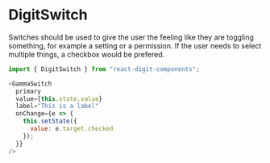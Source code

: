 # DigitSwitch

Switches should be used to give the user the feeling like they are toggling something, for example a setting or a permission. If the user needs to select multiple things, a checkbox would be prefered.

```js
import { DigitSwitch } from "react-digit-components";
```

```js
<GammaSwitch
  primary
  value={this.state.value}
  label="This is a label"
  onChange={e => {
    this.setState({
      value: e.target.checked
    });
  }}
/>
```
